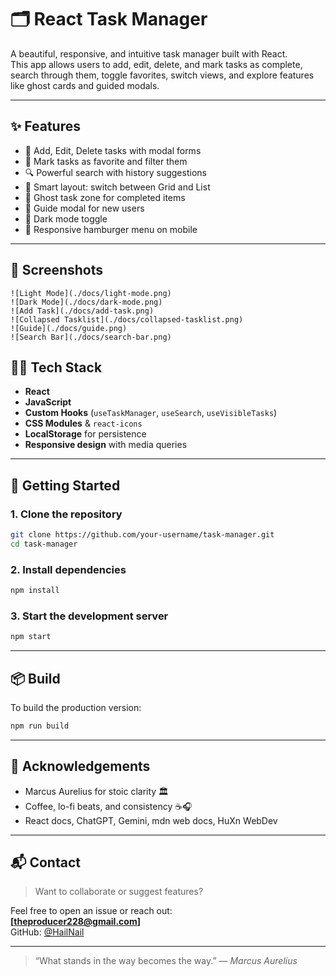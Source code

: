 # 🗂️ React Task Manager

A beautiful, responsive, and intuitive task manager built with React.  
This app allows users to add, edit, delete, and mark tasks as complete, search through them, toggle favorites, switch views, and explore features like ghost cards and guided modals.

---

## ✨ Features

- 📝 Add, Edit, Delete tasks with modal forms
- 🌟 Mark tasks as favorite and filter them
- 🔍 Powerful search with history suggestions
- 🧠 Smart layout: switch between Grid and List
- 🧪 Ghost task zone for completed items
- 🧰 Guide modal for new users
- 🎨 Dark mode toggle
- 🍔 Responsive hamburger menu on mobile

---

## 📸 Screenshots

```
![Light Mode](./docs/light-mode.png)
![Dark Mode](./docs/dark-mode.png)
![Add Task](./docs/add-task.png)
![Collapsed Tasklist](./docs/collapsed-tasklist.png)
![Guide](./docs/guide.png)
![Search Bar](./docs/search-bar.png)

```

## 🧑‍💻 Tech Stack

- **React**
- **JavaScript**
- **Custom Hooks** (`useTaskManager`, `useSearch`, `useVisibleTasks`)
- **CSS Modules** & `react-icons`
- **LocalStorage** for persistence
- **Responsive design** with media queries

---

## 🚀 Getting Started

### 1. Clone the repository

```bash
git clone https://github.com/your-username/task-manager.git
cd task-manager
```

### 2. Install dependencies

```bash
npm install
```

### 3. Start the development server

```bash
npm start
```

---

## 📦 Build

To build the production version:

```bash
npm run build
```

---

## 🙌 Acknowledgements

- Marcus Aurelius for stoic clarity 🏛️
- Coffee, lo-fi beats, and consistency ☕🎧
- React docs, ChatGPT, Gemini, mdn web docs, HuXn WebDev

---

## 📬 Contact

> Want to collaborate or suggest features?

Feel free to open an issue or reach out:  
**[theproducer228@gmail.com]**  
GitHub: [@HailNail](https://github.com/HailNail)

---

> “What stands in the way becomes the way.” — _Marcus Aurelius_
